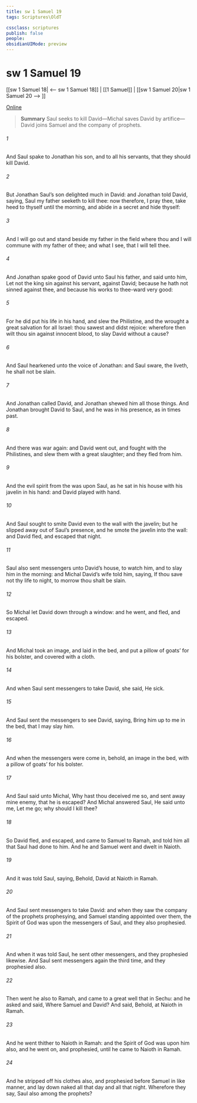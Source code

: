 ```yaml
---
title: sw 1 Samuel 19
tags: Scriptures\OldT

cssclass: scriptures
publish: false
people:
obsidianUIMode: preview
---
```


# sw 1 Samuel 19
[[sw 1 Samuel 18| <-- sw 1 Samuel 18]] | [[1 Samuel]] | [[sw 1 Samuel 20|sw 1 Samuel 20 --> ]]

[Online](https://churchofjesuschrist.org/study/scriptures/ot/1-sam/19?lang=eng)

> __Summary__
Saul seeks to kill David—Michal saves David by artifice—David joins Samuel and the company of prophets.

###### 1 
And Saul spake to Jonathan his son, and to all his servants, that they should kill David.

###### 2 
But Jonathan Saul’s son delighted much in David: and Jonathan told David, saying, Saul my father seeketh to kill thee: now therefore, I pray thee, take heed to thyself until the morning, and abide in a secret  and hide thyself:

###### 3 
And I will go out and stand beside my father in the field where thou  and I will commune with my father of thee; and what I see, that I will tell thee.

###### 4 
And Jonathan spake good of David unto Saul his father, and said unto him, Let not the king sin against his servant, against David; because he hath not sinned against thee, and because his works  to thee-ward very good:

###### 5 
For he did put his life in his hand, and slew the Philistine, and the  wrought a great salvation for all Israel: thou sawest  and didst rejoice: wherefore then wilt thou sin against innocent blood, to slay David without a cause?

###### 6 
And Saul hearkened unto the voice of Jonathan: and Saul sware,  the  liveth, he shall not be slain.

###### 7 
And Jonathan called David, and Jonathan shewed him all those things. And Jonathan brought David to Saul, and he was in his presence, as in times past.

###### 8 
And there was war again: and David went out, and fought with the Philistines, and slew them with a great slaughter; and they fled from him.

###### 9 
And the evil spirit from the  was upon Saul, as he sat in his house with his javelin in his hand: and David played with  hand.

###### 10 
And Saul sought to smite David even to the wall with the javelin; but he slipped away out of Saul’s presence, and he smote the javelin into the wall: and David fled, and escaped that night.

###### 11 
Saul also sent messengers unto David’s house, to watch him, and to slay him in the morning: and Michal David’s wife told him, saying, If thou save not thy life to night, to morrow thou shalt be slain.

###### 12 
So Michal let David down through a window: and he went, and fled, and escaped.

###### 13 
And Michal took an image, and laid  in the bed, and put a pillow of goats’  for his bolster, and covered  with a cloth.

###### 14 
And when Saul sent messengers to take David, she said, He  sick.

###### 15 
And Saul sent the messengers  to see David, saying, Bring him up to me in the bed, that I may slay him.

###### 16 
And when the messengers were come in, behold,  an image in the bed, with a pillow of goats’  for his bolster.

###### 17 
And Saul said unto Michal, Why hast thou deceived me so, and sent away mine enemy, that he is escaped? And Michal answered Saul, He said unto me, Let me go; why should I kill thee?

###### 18 
So David fled, and escaped, and came to Samuel to Ramah, and told him all that Saul had done to him. And he and Samuel went and dwelt in Naioth.

###### 19 
And it was told Saul, saying, Behold, David  at Naioth in Ramah.

###### 20 
And Saul sent messengers to take David: and when they saw the company of the prophets prophesying, and Samuel standing  appointed over them, the Spirit of God was upon the messengers of Saul, and they also prophesied.

###### 21 
And when it was told Saul, he sent other messengers, and they prophesied likewise. And Saul sent messengers again the third time, and they prophesied also.

###### 22 
Then went he also to Ramah, and came to a great well that  in Sechu: and he asked and said, Where  Samuel and David? And  said, Behold,  at Naioth in Ramah.

###### 23 
And he went thither to Naioth in Ramah: and the Spirit of God was upon him also, and he went on, and prophesied, until he came to Naioth in Ramah.

###### 24 
And he stripped off his clothes also, and prophesied before Samuel in like manner, and lay down naked all that day and all that night. Wherefore they say,  Saul also among the prophets?

